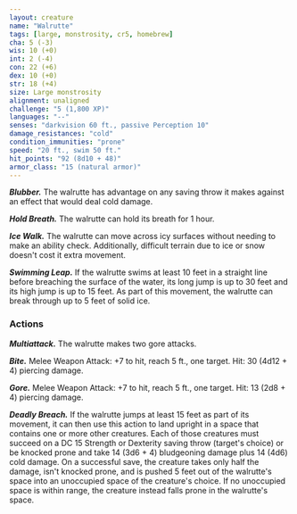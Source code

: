 ```yaml
---
layout: creature
name: "Walrutte"
tags: [large, monstrosity, cr5, homebrew]
cha: 5 (-3)
wis: 10 (+0)
int: 2 (-4)
con: 22 (+6)
dex: 10 (+0)
str: 18 (+4)
size: Large monstrosity
alignment: unaligned
challenge: "5 (1,800 XP)"
languages: "--"
senses: "darkvision 60 ft., passive Perception 10"
damage_resistances: "cold"
condition_immunities: "prone"
speed: "20 ft., swim 50 ft."
hit_points: "92 (8d10 + 48)"
armor_class: "15 (natural armor)"
---
```


***Blubber.*** The walrutte has advantage on any saving
throw it makes against an effect that would deal cold
damage.

***Hold Breath.*** The walrutte can hold its breath for 1 hour.

***Ice Walk.*** The walrutte can move across icy surfaces
without needing to make an ability check. Additionally,
difficult terrain due to ice or snow doesn't cost it extra
movement.

***Swimming Leap.*** If the walrutte swims at least 10 feet in
a straight line before breaching the surface of the
water, its long jump is up to 30 feet and its high jump
is up to 15 feet. As part of this movement, the walrutte
can break through up to 5 feet of solid ice.

### Actions

***Multiattack.*** The walrutte makes two gore attacks.

***Bite.*** Melee Weapon Attack: +7 to hit, reach 5 ft., one
target. Hit: 30 (4d12 + 4) piercing damage.

***Gore.*** Melee Weapon Attack: +7 to hit, reach 5 ft., one
target. Hit: 13 (2d8 + 4) piercing damage.

***Deadly Breach.*** If the walrutte jumps at least 15 feet as
part of its movement, it can then use this action to land
upright in a space that contains one or more other
creatures. Each of those creatures must succeed on a
DC 15 Strength or Dexterity saving throw (target's
choice) or be knocked prone and take 14 (3d6 + 4)
bludgeoning damage plus 14 (4d6) cold damage. On a
successful save, the creature takes only half the
damage, isn't knocked prone, and is pushed 5 feet out
of the walrutte's space into an unoccupied space of the
creature's choice. If no unoccupied space is within
range, the creature instead falls prone in the walrutte's
space.
